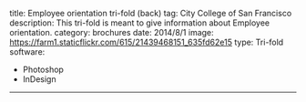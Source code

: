 title: Employee orientation tri-fold (back)
tag: City College of San Francisco
description: This tri-fold is meant to give information about Employee orientation.
category: brochures
date: 2014/8/1
image: https://farm1.staticflickr.com/615/21439468151_635fd62e15
type: Tri-fold
software:
- Photoshop
- InDesign
---